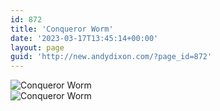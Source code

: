 ```yaml
---
id: 872
title: 'Conqueror Worm'
date: '2023-03-17T13:45:14+00:00'
layout: page
guid: 'http://new.andydixon.com/?page_id=872'
---
```


![Conqueror Worm](https://i0.wp.com/assets.g8x2.ldn.idrivee2-23.com/posters/Conqueror%20Worm%2001.jpg?w=1200&ssl=1 "Conqueror Worm")  
![Conqueror Worm](https://i0.wp.com/assets.g8x2.ldn.idrivee2-23.com/posters/Conqueror%20Worm%2002.jpg?w=1200&ssl=1 "Conqueror Worm")